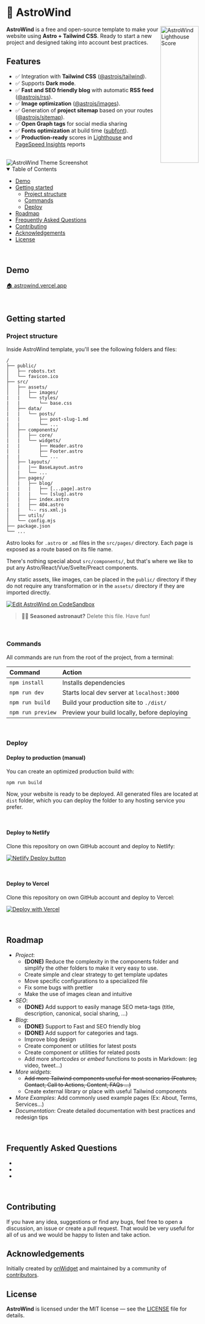 # 🚀 AstroWind

<img src="lighthouse-score.png" align="right"
     alt="AstroWind Lighthouse Score" width="100" height="358">

**AstroWind** is a free and open-source template to make your website using **Astro + Tailwind CSS**. Ready to start a new project and designed taking into account best practices.

## Features

- ✅ Integration with **Tailwind CSS** ([@astrojs/tailwind](https://docs.astro.build/en/guides/integrations-guide/tailwind/)).
- ✅ Supports **Dark mode**.
- ✅ **Fast and SEO friendly blog** with automatic **RSS feed** ([@astrojs/rss](https://docs.astro.build/en/guides/rss/)).
- ✅ **Image optimization** ([@astrojs/images](https://docs.astro.build/en/guides/integrations-guide/image/)).
- ✅ Generation of **project sitemap** based on your routes ([@astrojs/sitemap](https://docs.astro.build/en/guides/integrations-guide/sitemap/)).
- ✅ **Open Graph tags** for social media sharing
- ✅ **Fonts optimization** at build time ([subfont](https://www.npmjs.com/package/subfont)).
- ✅ **Production-ready** scores in [Lighthouse](https://web.dev/measure/) and [PageSpeed Insights](https://pagespeed.web.dev/) reports

<br>

<img src="./screenshot.png" alt="AstroWind Theme Screenshot">

<br>

<details open="open">
<summary>Table of Contents</summary>

- [Demo](#demo)
- [Getting started](#getting-started)
  - [Project structure](#project-structure)
  - [Commands](#commands)
  - [Deploy](#deploy)
- [Roadmap](#roadmap)
- [Frequently Asked Questions](#frequently-asked-questions)
- [Contributing](#contributing)
- [Acknowledgements](#acknowledgements)
- [License](#license)

</details>

<br>

## Demo

[🏠 astrowind.vercel.app](https://astrowind.vercel.app/) 

<br>


## Getting started

### Project structure

Inside AstroWind template, you'll see the following folders and files:

```
/
├── public/
│   ├── robots.txt
│   └── favicon.ico
├── src/
│   ├── assets/
│   │   ├── images/
|   |   └── styles/
|   |       └── base.css
│   ├── data/
|   |   └── posts/
|   |       ├── post-slug-1.md
|   |       └── ...
│   ├── components/
│   │   ├── core/
|   |   └── widgets/
|   |       ├── Header.astro
|   |       ├── Footer.astro
|   |       └── ...
│   ├── layouts/
│   |   |── BaseLayout.astro
│   |   └── ...
│   ├── pages/
│   |   ├── blog/
|   |   |   ├── [...page].astro
|   |   |   └── [slug].astro
│   |   ├── index.astro
|   |   ├── 404.astro
|   |   └-- rss.xml.js
│   ├── utils/
│   └── config.mjs
├── package.json
└── ...
```

Astro looks for `.astro` or `.md` files in the `src/pages/` directory. Each page is exposed as a route based on its file name.

There's nothing special about `src/components/`, but that's where we like to put any Astro/React/Vue/Svelte/Preact components.

Any static assets, like images, can be placed in the `public/` directory if they do not require any transformation or in the `assets/` directory if they are imported directly.

[![Edit AstroWind on CodeSandbox](https://codesandbox.io/static/img/play-codesandbox.svg)](https://githubbox.com/onwidget/astrowind/tree/main)

> 🧑‍🚀 **Seasoned astronaut?** Delete this file. Have fun!

<br>

### Commands

All commands are run from the root of the project, from a terminal:

| Command           | Action                                       |
| :---------------- | :------------------------------------------- |
| `npm install`     | Installs dependencies                        |
| `npm run dev`     | Starts local dev server at `localhost:3000`  |
| `npm run build`   | Build your production site to `./dist/`      |
| `npm run preview` | Preview your build locally, before deploying |

<br>

### Deploy

#### Deploy to production (manual)

You can create an optimized production build with:

```shell
npm run build
```

Now, your website is ready to be deployed. All generated files are located at
`dist` folder, which you can deploy the folder to any hosting service you
prefer.

<br>

#### Deploy to Netlify

Clone this repository on own GitHub account and deploy to Netlify:

[![Netlify Deploy button](https://www.netlify.com/img/deploy/button.svg)](https://app.netlify.com/start/deploy?repository=https://github.com/onwidget/astrowind)

<br>

#### Deploy to Vercel

Clone this repository on own GitHub account and deploy to Vercel:

[![Deploy with Vercel](https://vercel.com/button)](https://vercel.com/new/clone?repository-url=https%3A%2F%2Fgithub.com%2Fonwidget%2Fastrowind)

<br>

## Roadmap

- *Project*:
  - **(DONE)** Reduce the complexity in the components folder and simplify the other folders to make it very easy to use.
  - Create simple and clear strategy to get template updates
  - Move specific configurations to a specialized file
  - Fix some bugs with prettier
  - Make the use of images clean and intuitive
- *SEO*:
  - **(DONE)** Add support to easily manage SEO meta-tags (title, description, canonical, social sharing, ...)
- *Blog*:
  - **(DONE)** Support to Fast and SEO friendly blog
  - **(DONE)** Add support for categories and tags.
  - Improve blog design
  - Create component or utilities for latest posts
  - Create component or utilities for related posts
  - Add more *shortcodes* or *embed* functions to posts in Markdown: (eg video, tweet...)
- *More widgets*:
  - ~~Add more Tailwind components useful for most scenarios (Features, Contact, Call to Actions, Content, FAQs ...)~~
  - Create external library or place with useful Tailwind components
- *More Examples*: Add commonly used example pages (Ex: About, Terms, Services...)
- *Documentation*: Create detailed documentation with best practices and redesign tips

<br>

## Frequently Asked Questions

- 
- 
- 


<br>

## Contributing

If you have any idea, suggestions or find any bugs, feel free to open a discussion, an issue or create a pull request. 
That would be very useful for all of us and we would be happy to listen and take action.

## Acknowledgements

Initially created by [onWidget](https://onwidget.com) and maintained by a community of [contributors](https://github.com/onwidget/astrowind/graphs/contributors).

## License

**AstroWind** is licensed under the MIT license — see the [LICENSE](https://github.com/onwidget/astrowind/blob/main/LICENSE.md) file for details.
